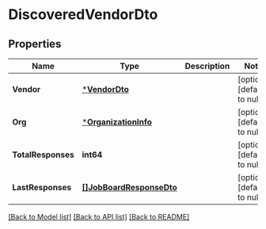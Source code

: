 # DiscoveredVendorDto

## Properties
Name | Type | Description | Notes
------------ | ------------- | ------------- | -------------
**Vendor** | [***VendorDto**](VendorDto.md) |  | [optional] [default to null]
**Org** | [***OrganizationInfo**](OrganizationInfo.md) |  | [optional] [default to null]
**TotalResponses** | **int64** |  | [optional] [default to null]
**LastResponses** | [**[]JobBoardResponseDto**](JobBoardResponseDto.md) |  | [optional] [default to null]

[[Back to Model list]](../README.md#documentation-for-models) [[Back to API list]](../README.md#documentation-for-api-endpoints) [[Back to README]](../README.md)


